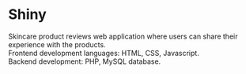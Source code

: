 # Shiny
Skincare product reviews web application where users can share their experience with the products.\
Frontend development languages: HTML, CSS, Javascript.\
Backend development: PHP, MySQL database.
